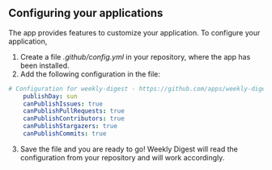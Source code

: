 ## Configuring your applications

The app provides features to customize your application. To configure your application, 
1. Create a file _.github/config.yml_ in your repository, where the app has been installed.
2. Add the following configuration in the file:
```yaml
# Configuration for weekly-digest - https://github.com/apps/weekly-digest
    publishDay: sun
    canPublishIssues: true
    canPublishPullRequests: true
    canPublishContributors: true
    canPublishStargazers: true
    canPublishCommits: true
```
3. Save the file and you are ready to go! Weekly Digest will read the configuration from your repository and will work accordingly.
